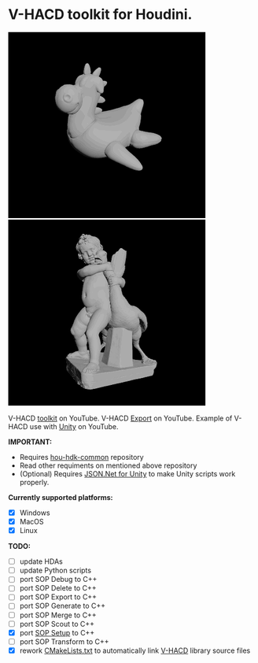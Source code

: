 # V-HACD toolkit for Houdini. #

![Example](/home/config/help/nodes/sop/vhacd-toolkit-0.gif)
![Example](/home/config/help/nodes/sop/vhacd-toolkit-1.gif)

V-HACD [toolkit](https://www.youtube.com/watch?v=6Elao25HN9Y&list=PLWInthQ-GtLhzoyqhaJAvzico8mkXMyDI&index=1) on YouTube.
V-HACD [Export](https://youtu.be/6Fh4-olKrs4) on YouTube.
Example of V-HACD use with [Unity](https://youtu.be/8CStATK1X5s) on YouTube.

**IMPORTANT:**
* Requires [hou-hdk-common](https://github.com/sebastianswann/hou-hdk-common) repository
* Read other requiments on mentioned above repository
* (Optional) Requires [JSON.Net for Unity](https://github.com/SaladLab/Json.Net.Unity3D) to make Unity scripts work properly.

**Currently supported platforms:**
- [x] Windows
- [x] MacOS
- [x] Linux

**TODO:**
- [ ] update HDAs
- [ ] update Python scripts
- [ ] port SOP Debug to C++
- [ ] port SOP Delete to C++
- [ ] port SOP Export to C++
- [ ] port SOP Generate to C++
- [ ] port SOP Merge to C++
- [ ] port SOP Scout to C++
- [x] port [SOP Setup](/source/SOP_VHACDSetup) to C++
- [ ] port SOP Transform to C++
- [X] rework [CMakeLists.txt](/cmake/CMakeLists.txt) to automatically link [V-HACD](/3rdParty/VHACD_Lib) library source files